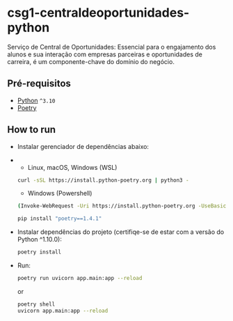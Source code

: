 # csg1-centraldeoportunidades-python

Serviço de Central de Oportunidades: Essencial para o engajamento dos alunos e sua interação com empresas parceiras e oportunidades de carreira, é um componente-chave do domínio do negócio.

## Pré-requisitos
- [Python](https://python.org/) `^3.10` <br/>
- [Poetry](https://python-poetry.org/docs/)

## How to run

- Instalar gerenciador de dependências abaixo:
- 
    - Linux, macOS, Windows (WSL)
      
    ```bash
    curl -sSL https://install.python-poetry.org | python3 -
    ```
    
    - Windows (Powershell)
      
    ```bash
    (Invoke-WebRequest -Uri https://install.python-poetry.org -UseBasicParsing).Content | py -
    ```
    
    ```bash
    pip install "poetry==1.4.1"
    ```
    

- Instalar dependências do projeto (certifiqe-se de estar com a versão do Python ^1.10.0):
    ```bash
    poetry install
    ```
- Run: 
    ```bash
    poetry run uvicorn app.main:app --reload
    ```
    or
    ```bash
    poetry shell
    uvicorn app.main:app --reload
    ```
